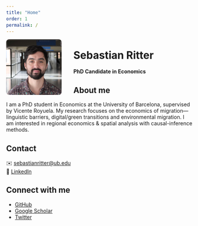 ```yaml
---
title: "Home"
order: 1
permalink: /
---
```

<div style="float:left; margin:0 2rem 1rem 0; width:150px; height:150px; overflow:hidden; border-radius:8px;">
  <img src="/assets/img/profile.jpg" alt="Profile photo" style="width:100%; height:100%; object-fit:cover;" />
</div>


# Sebastian Ritter  
**PhD Candidate in Economics**

## About me  
I am a PhD student in Economics at the University of Barcelona, supervised by Vicente Royuela. My research focuses on the economics of migration—linguistic barriers, digital/green transitions and environmental migration. I am interested in regional economics & spatial analysis with causal-inference methods.

## Contact  
✉️ [sebastianritter@ub.edu](mailto:sebastianritter@ub.edu)  
🔗 [LinkedIn](https://www.linkedin.com/in/sebastian-ritter-85033b100)

## Connect with me  
- [GitHub](https://github.com/sebaritterg)  
- [Google Scholar]()  
- [Twitter]()
  
